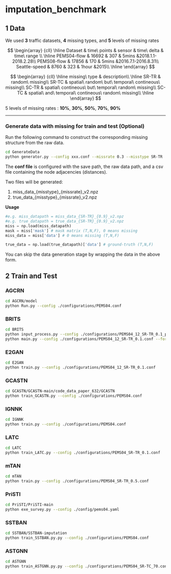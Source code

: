 # imputation_benchmark

## 1 Data
We used **3** traffic datasets, **4** missing types, and **5** levels of missing rates

$$
\begin{array}
{cll}
\hline
	Dataset & time\  points & sensor & time\ delta & time\ range \\
\hline
	PEMS04-flow & 16692    & 307 & 5mins &2018.1.1-2018.2.28\\
	PEMS08-flow & 17856    & 170 & 5mins &2016.7.1-2016.8.31\\
	Seattle-speed & 8760    & 323 & 1hour &2015\\
\hline	
\end{array}
$$

$$
\begin{array}
{cll}
\hline
	missing\ type & description\\
\hline
	SR-TR & random\ missing\\
	SR-TC & spatial\ random\ but\ temporal\ contineous\ missing\\
	SC-TR & spatial\ contineous\ but\ temporal\ random\ missing\\
	SC-TC & spatial\ and\ temporal\ contineous\ random\ missing\\
\hline	
\end{array}
$$

5 levels of missing rates : **10%**, **30%**, **50%**, **70%**, **90%**

---
### Generate data with missing for train and test (Optional)

Run the following command to construct the corresponding missing structure from the raw data.

``` bash
cd GenerateData 
python generator.py --config xxx.conf --missrate 0.3 --misstype SR-TR
```
The **conf file** is configured with the save path, the raw data path, and a csv file containing the node adjacencies (distances).

Two files will be generated:
1. miss_data_{misstype}_{missrate}_v2.npz
2. true_data_{misstype}_{missrate}_v2.npz

**Usage**
``` python
#e.g. miss_datapath = miss_data_{SR-TR}_{0.9}_v2.npz
#e.g. true_datapath = true_data_{SR-TR}_{0.9}_v2.npz
miss = np.load(miss_datapath)
mask = miss['mask'] # mask matrix (T,N,F), 0 means missing
miss_data = miss['data'] # 0 means missing (T,N,F)

true_data = np.load(true_datapath)['data'] # ground-truth (T,N,F)

```

You can skip the data generation stage by wrapping the data in the above form.

## 2 Train and Test

### AGCRN

``` bash
cd AGCRN/model
python Run.py --config ./configurations/PEMS04.conf
```

### BRITS

``` bash
cd BRITS
python input_process.py --config ./configurations/PEMS04_12_SR-TR_0.1_prepare.conf
python main.py --config ./configurations/PEMS04_12_SR-TR_0.1.conf --for_test 0
```
### E2GAN

``` bash
cd E2GAN
python train.py --config ./configurations/PEMS04_12_SR-TR_0.1.conf
```

### GCASTN

``` bash
cd GCASTN/GCASTN-main/code_data_paper_632/GCASTN
python train_GCASTN.py --config ./configurations/PEMS04.conf
```

### IGNNK

``` bash
cd IGNNK
python train.py --config ./configurations/PEMS04.conf
```

### LATC

``` bash
cd LATC
python train_LATC.py --config ./configurations/PEMS04_SR-TR_0.1.conf
```

### mTAN

``` bash
cd mTAN
python train.py --config ./configurations/PEMS04_SR-TR_0.5.conf
```

### PriSTI

``` bash
cd PriSTI/PriSTI-main
python exe_survey.py --config ./config/pems04.yaml
```

### SSTBAN

``` bash
cd SSTBAN/SSTBAN-imputation
python train_SSTBAN.py.py --config ./configurations/PEMS04.conf
```

### ASTGNN

``` bash
cd ASTGNN
python train_ASTGNN.py.py --config ./configurations/PEMS04_SR-TC_70.conf
```